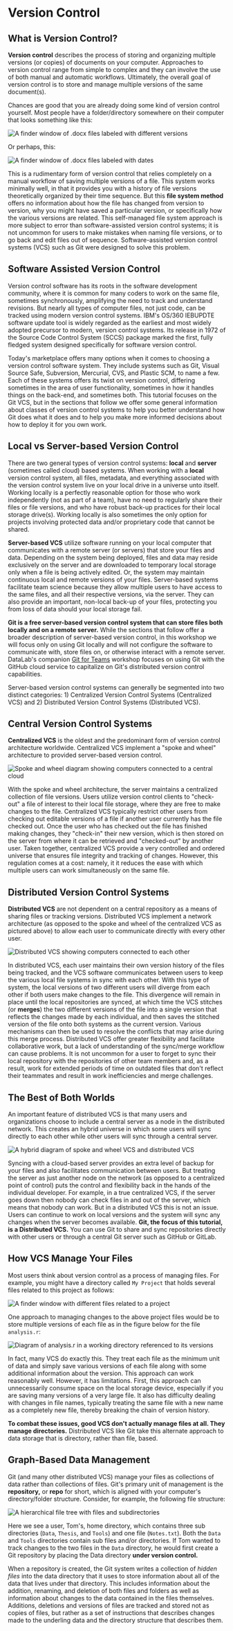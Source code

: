 # Version Control

## What is Version Control?

**Version control** describes the process of storing and organizing multiple
versions (or copies) of documents on your computer. Approaches to version
control range from simple to complex and they can involve the use of both
manual and automatic workflows. Ultimately, the overall goal of version control
is to store and manage multiple versions of the same document(s).

Chances are good that you are already doing some kind of version control
yourself. Most people have a folder/directory somewhere on their computer that
looks something like this:

![A finder window of .docx files labeled with different versions](img/mac_finder_1.png)

Or perhaps, this:

![A finder window of .docx files labeled with dates](img/mac_window_2.png)

This is a rudimentary form of version control that relies completely on a manual 
workflow of saving multiple versions of a file. This system works minimally well, 
in that it provides you with a history of file versions theoretically organized 
by their time sequence. But this **file system method** offers no information 
about how the file has changed from version to version, why you might have saved 
a particular version, or specifically how the various versions are related. This 
self-managed file system approach is more subject to error than software-assisted 
version control systems; it is not uncommon for users to make mistakes when 
naming file versions, or to go back and edit files out of sequence. Software-assisted 
version control systems (VCS) such as Git were designed to solve this problem.

## Software Assisted Version Control

Version control software has its roots in the software development community,
where it is common for many coders to work on the same file, sometimes
synchronously, amplifying the need to track and understand revisions. But
nearly all types of computer files, not just code, can be tracked using modern
version control systems.  IBM's OS/360 IEBUPDTE software update tool is widely
regarded as the earliest and most widely adopted precursor to modern, version
control systems. Its release in 1972 of the Source Code Control System (SCCS)
package marked the first, fully fledged system designed specifically for
software version control. 

Today's marketplace offers many options when it comes to choosing a version
control software system. They include systems such as Git, Visual Source Safe,
Subversion, Mercurial, CVS, and Plastic SCM, to name a few. Each of these
systems offers its twist on version control, differing sometimes in the area of
user functionality, sometimes in how it handles things on the back-end, and
sometimes both. This tutorial focuses on the Git VCS, but in the sections that
follow we offer some general information about classes of version control
systems to help you better understand how Git does what it does and to help you
make more informed decisions about how to deploy it for you own work.

## Local vs Server-based Version Control

There are two general types of version control systems: **local** and
**server** (sometimes called cloud) based systems. When working with a
**local** version control system, all files, metadata, and everything
associated with the version control system live on your local drive in a
universe unto itself. Working locally is a perfectly reasonable option for
those who work independently (not as part of a team), have no need to regularly
share their files or file versions, and who have robust back-up practices for
their local storage drive(s). Working locally is also sometimes the only option
for projects involving protected data and/or proprietary code that cannot be
shared. 

**Server-based VCS** utilize software running on your local computer that
communicates with a remote server (or servers) that store your files and data.
Depending on the system being deployed, files and data may reside exclusively
on the server and are downloaded to temporary local storage only when a file is
being actively edited. Or, the system may maintain continuous local and remote
versions of your files. Server-based systems facilitate team science because
they allow multiple users to have access to the same files, and all their
respective versions, via the server. They can also provide an important,
non-local back-up of your files, protecting you from loss of data should your
local storage fail. 

**Git is a free server-based version control system that can store files both
locally and on a remote server.** While the sections that follow offer a
broader description of server-based version control, in this workshop we will
focus only on using Git locally and will not configure the software to
communicate with, store files on, or otherwise interact with a remote server.
DataLab's companion [Git for Teams] workshop focuses on using Git with the
GitHub cloud service to capitalize on Git's distributed version control
capabilities.

[Git for Teams]: https://ucdavisdatalab.github.io/workshop_git_for_teams/

Server-based version control systems can generally be segmented into two
distinct categories: 1) Centralized Version Control Systems (Centralized VCS)
and 2) Distributed Version Control Systems (Distributed VCS). 

## Central Version Control Systems

**Centralized VCS** is the oldest and the predominant form of version control 
architecture worldwide. Centralized VCS implement a "spoke and wheel"
architecture to provided server-based version control.

![Spoke and wheel diagram showing computers connected to a central cloud](img/spoke_and_where_cloud.png)

With the spoke and wheel architecture, the server maintains a centralized
collection of file versions. Users utilize version control clients to
"check-out" a file of interest to their local file storage, where they are free
to make changes to the file. Centralized VCS typically restrict other users
from checking out editable versions of a file if another user currently has the
file checked out.  Once the user who has checked out the file has finished
making changes, they "check-in" their new version, which is then stored on the
server from where it can be retrieved and "checked-out" by another user. Taken
together, centralized VCS provide a very controlled and ordered universe that
ensures file integrity and tracking of changes. However, this regulation comes
at a cost: namely, it it reduces the ease with which multiple users can work
simultaneously on the same file. 

## Distributed Version Control Systems

**Distributed VCS** are not dependent on a central repository as a means of
sharing files or tracking versions. Distributed VCS implement a network
architecture (as opposed to the spoke and wheel of the centralized VCS as
pictured above) to allow each user to communicate directly with every other
user.

![Distributed VCS showing computers connected to each other](img/distributed_network.png)

In distributed VCS, each user maintains their own version history of the files
being tracked, and the VCS software communicates between users to keep the
various local file systems in sync with each other. With this type of system,
the local versions of two different users will diverge from each other if both
users make changes to the file. This divergence will remain in place until the
local repositories are synced, at which time the VCS stitches (or **merges**)
the two different versions of the file into a single version that reflects the
changes made by each individual, and then saves the stitched version of the
file onto both systems as the current version. Various mechanisms can then be
used to resolve the conflicts that may arise during this merge process.
Distributed VCS offer greater flexibility and facilitate collaborative work,
but a lack of understanding of the sync/merge workflow can cause problems. It
is not uncommon for a user to forget to sync their local repository with the
repositories of other team members and, as a result, work for extended periods
of time on outdated files that don't reflect their teammates and result in work
inefficiencies and merge challenges. 

## The Best of Both Worlds

An important feature of distributed VCS is that many users and organizations
choose to include a central server as a node in the distributed network. This
creates an hybrid universe in which some users will sync directly to each other
while other users will sync through a central server.

![A hybrid diagram of spoke and wheel VCS and distributed VCS](img/hybrid_network.png)

Syncing with a cloud-based server provides an extra level of backup for your
files and also facilitates communication between users. But treating the server
as just another node on the network (as opposed to a centralized point of
control) puts the control and flexibility back in the hands of the individual
developer. For example, in a true centralized VCS, if the server goes down
then nobody can check files in and out of the server, which means that nobody
can work. But in a distributed VCS this is not an issue. Users can continue to
work on local versions and the system will sync any changes when the server
becomes available. **Git, the focus of this tutorial, is a Distributed VCS.**
You can use Git to share and sync repositories directly with other users or
through a central Git server such as GitHub or GitLab.

## How VCS Manage Your Files

Most users think about version control as a process of managing files. For
example, you might have a directory called `My Project` that holds several
files related to this project as follows: 

![A finder window with different files related to a project](img/mac_finder_3.png)

One approach to managing changes to the above project files would be to store
multiple versions of each file as in the figure below for the file
`analysis.r`:

![Diagram of analysis.r in a working directory referenced to its versions](img/version_tree.png)

In fact, many VCS do exactly this. They treat each file as the minimum unit of
data and simply save various versions of each file along with some additional
information about the version. This approach can work reasonably well. However,
it has limitations. First, this approach can unnecessarily consume space on the
local storage device, especially if you are saving many versions of a very
large file. It also has difficulty dealing with changes in file names,
typically treating the same file with a new name as a completely new file,
thereby breaking the chain of version history.

**To combat these issues, good VCS don't actually manage files at all. They
manage directories.** Distributed VCS like Git take this alternate approach to
data storage that is directory, rather than file, based.  

## Graph-Based Data Management

Git (and many other distributed VCS) manage your files as collections of data
rather than collections of files. Git's primary unit of management is the
**repository,** or **repo** for short, which is aligned with your computer's
directory/folder structure. Consider, for example, the following file
structure:

![A hierarchical file tree with files and subdirectories](img/TT_tree_mobile.jpg)

Here we see a user, Tom's, home directory, which contains three sub directories
(`Data`, `Thesis`, and `Tools`) and one file (`Notes.txt`). Both the `Data` and
`Tools` directories contain sub files and/or directories. If Tom wanted to
track changes to the two files in the `Data` directory, he would first create a
Git repository by placing the Data directory **under version control.** 

When a repository is created, the Git system writes a collection of *hidden
files* into the data directory that it uses to store information about all of
the data that lives under that directory. This includes information about the
addition, renaming, and deletion of both files and folders as well as
information about changes to the data contained in the files themselves.
Additions, deletions and versions of files are tracked and stored not as copies
of files, but rather as a set of instructions that describes changes made to
the underling data and the directory structure that describes them.
